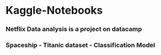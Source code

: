 # Kaggle-Notebooks

### Netflix Data analysis is a project on datacamp

### Spaceship - Titanic dataset - Classification Model
